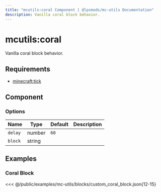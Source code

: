 ```yaml
---
title: "mcutils:coral Component | @lpsmods/mc-utils Documentation"
description: Vanilla coral block behavior.
---
```


# mcutils:coral

Vanilla coral block behavior.

## Requirements

- [minecraft:tick](https://learn.microsoft.com/en-us/minecraft/creator/reference/content/blockreference/examples/blockcomponents/minecraftblock_tick)

## Component

### Options

| Name    | Type   | Default | Description |
| ------- | ------ | ------- | ----------- |
| `delay` | number | `60`    |             |
| `block` | string |         |             |

## Examples

### Coral Block

<<< @/public/examples/mc-utils/blocks/custom_coral_block.json{12-15}
